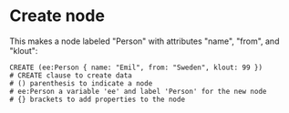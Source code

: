 



# Create node

This makes a node labeled "Person" with attributes "name", "from", and "klout":

```Cypher
CREATE (ee:Person { name: "Emil", from: "Sweden", klout: 99 })
# CREATE clause to create data
# () parenthesis to indicate a node
# ee:Person a variable 'ee' and label 'Person' for the new node
# {} brackets to add properties to the node
```